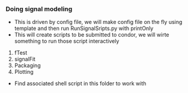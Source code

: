 ### Doing signal modeling

- This is driven by config file, we will make config file on the fly using template and then run RunSignalSripts.py with printOnly
- This will create scripts to be submitted to condor, we will wirte something to run those script interactively

1. fTest
1. signalFit
1. Packaging
1. Plotting

- Find associated shell script in this folder to work with
